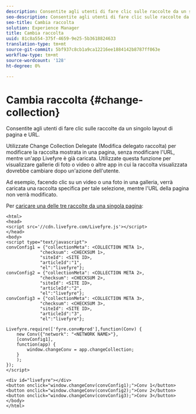 ```yaml
---
description: Consentite agli utenti di fare clic sulle raccolte da un singolo layout di pagina e URL.
seo-description: Consentite agli utenti di fare clic sulle raccolte da un singolo layout di pagina e URL.
seo-title: Cambia raccolta
solution: Experience Manager
title: Cambia raccolta
uuid: 81c8a554-375f-4659-9e25-5b3618824633
translation-type: tm+mt
source-git-commit: 5bf937c8cb1a9ca12216ee1884142b8787ff063e
workflow-type: tm+mt
source-wordcount: '128'
ht-degree: 0%

---
```



# Cambia raccolta {#change-collection}

Consentite agli utenti di fare clic sulle raccolte da un singolo layout di pagina e URL.

Utilizzate Change Collection Delegate (Modifica delegato raccolta) per modificare la raccolta mostrata in una pagina, senza modificare l&#39;URL, mentre un&#39;app Livefyre è già caricata. Utilizzate questa funzione per visualizzare gallerie di foto o video o altre app in cui la raccolta visualizzata dovrebbe cambiare dopo un&#39;azione dell&#39;utente.

Ad esempio, facendo clic su un video o una foto in una galleria, verrà caricata una raccolta specifica per tale selezione, mentre l&#39;URL della pagina non verrà modificato.

Per [caricare una delle tre raccolte da una singola pagina](../c-advanced-topics/t-display-comment-count.md#t_display_comment_count):

```
<html> 
<head> 
<script src='//cdn.livefyre.com/Livefyre.js'></script> 
</head> 
<body> 
<script type="text/javascript"> 
convConfig1 = {"collectionMeta": <COLLECTION META 1>, 
             "checksum": <CHECKSUM 1>, 
             "siteId": <SITE ID>, 
             "articleId":"1", 
             "el":"livefyre"}; 
convConfig2 = {"collectionMeta": <COLLECTION META 2>, 
             "checksum": <CHECKSUM 2>, 
             "siteId": <SITE ID>, 
             "articleId":"2", 
             "el":"livefyre"}; 
convConfig3 = {"collectionMeta": <COLLECTION META 3>, 
             "checksum": <CHECKSUM 3>, 
             "siteId": <SITE ID>, 
             "articleId":"3", 
             "el":"livefyre"}; 
  
Livefyre.require(['fyre.conv#prod'],function(Conv) { 
    new Conv({"network": "<NETWORK NAME>"}, 
    [convConfig1], 
    function(app) {  
        window.changeConv = app.changeCollection; 
    } 
    ); 
}); 
</script> 
  
<div id="livefyre"></div> 
<button onclick="window.changeConv(convConfig1);">Conv 1</button> 
<button onclick="window.changeConv(convConfig2);">Conv 2</button> 
<button onclick="window.changeConv(convConfig3);">Conv 3</button> 
</body> 
</html>
```

